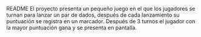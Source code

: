 README
El proyecto presenta un pequeño juego en el que los jugadores se turnan para lanzar un par de dados,
después de cada lanzamiento su puntuación se registra en un marcador. Después de 3 turnos el jugador
con la mayor puntuación gana y se presenta en pantalla.